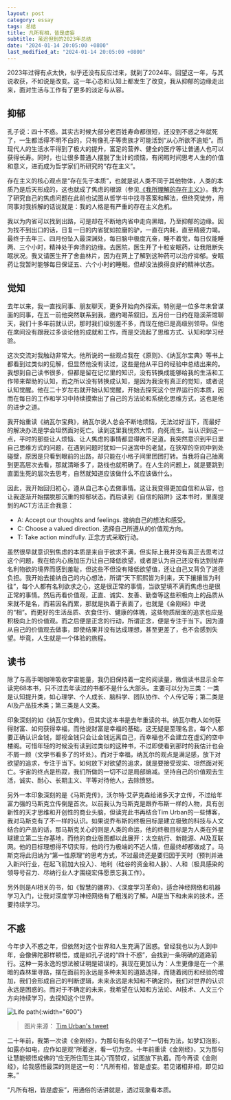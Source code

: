 ```yaml
---
layout: post
category: essay
tags: 总结
title: 凡所有相，皆是虚妄
subtitle: 虽迟但到的2023年总结
date: "2024-01-14 20:05:00 +0800"
last_modified_at: "2024-01-14 20:05:00 +0800"
---
```


2023年过得有点太快，似乎还没有反应过来，就到了2024年。回望这一年，与其说收获，不如说是改变。这一年心态和认知上都发生了改变，我从抑郁的边缘走出来，面对生活与工作有了更多的淡定与从容。

## 抑郁

孔子说：四十不惑。其实古时候大部分老百姓寿命都很短，还没到不惑之年就死了，一生都活得不明不白的，只有像孔子等贵族才可能活到“从心所欲不逾矩”。而现代人的生活水平得到了极大的提升，富足的营养、健全的医疗等让普通人也可以获得长寿。同时，也让很多普通人摆脱了生计的烦恼，有闲暇时间思考人生的价值和意义，进而成为哲学家们所研究的“存在主义”。

存在主义的核心观点是“存在先于本质”，也就是说人类不同于其他物体，人类的本质乃是后天形成的，这也就成了焦虑的根源（参见[《我所理解的存在主义》](/articles/understanding-of-existentialism)）。我为了研究自己的焦虑问题在此前也试图从哲学书中找寻答案和解法，但终究徒劳，用同事对我拆解的话说就是：我的人格是有严重的存在主义危机。

我以为内省可以找到出路，可是却在不断地内省中走向黑暗，乃至抑郁的边缘。因为找不到出口的话，日复一日的内省犹如拉磨的驴，一直在内耗，直至精疲力竭。最终于去年三、四月份坠入最深渊处，每日脑中极度亢奋，睡不着觉，每日仅能睡两、三个小时，精神处于奔溃的边缘。去医院，医生开了十粒安眠药，让我阻断失眠状况。我又请医生开了舍曲林片，因为在网上了解到这种药可以治疗抑郁。安眠药让我暂时能够每日保证五、六个小时的睡眠，但却没法换得良好的精神状态。

## 觉知

去年以来，我一直找同事、朋友聊天，更多开始向外探索。特别是一位多年未曾谋面的同事，在五一前他突然联系到我，邀约喝茶叙旧。五月份一日约在隐溪茶馆聊天，我们十多年前就认识，那时我们级别差不多，而现在他已是高级别领导。但他在席间没有跟我过多谈论他的成就和工作，而是交流起了思维方式、认知和学习经验。

这次交流对我触动非常大。他所说的一些观点我在《原则》、《纳瓦尔宝典》等书上都看到过类似的见解，但显然他没有读过，这些是他从平日的经验中总结出来的。我想到自己读书很多，但都是留在记忆里的知识，没有转换成能够给我的生活和工作带来帮助的认知，而之所以没有转换成认知，是因为我没有真正的觉知，或者说认知觉醒。他在二十岁左右就开始认知觉醒，开始去探究这个世界运行的本质，因而在每日的工作和学习中持续摸索出了自己的方法论和系统化思维方式，这也是他的进步之道。

我开始重读《纳瓦尔宝典》，纳瓦尔说人总会不断地烦恼，无法过好当下，而最好的解决办法是学会坦然面对死亡。读到这里我恍然大悟，向死而生。当认识到这一点，平时的那些让人烦恼、让人焦虑的事情都显得微不足道。我突然意识到平日里自己思维方式的问题，在遇到问题时犹如一只迷宫中的老鼠，在狭窄的空间中到处碰壁，原因是只看到眼前的出路，却只能在小格子间里团团打转。当我将自己抽离到更高层次去看，那就清晰多了，路线也就明确了。在人生的问题上，就是要跳到直面生死的层次去思考，自然就知道应该做什么不应该做什么。

因此，我开始回归初心，遵从自己本心去做事情。这让我变得更加自信和从容，也让我逐渐开始摆脱那沉重的抑郁状态。而后读到《自信的陷阱》这本书时，里面提到的ACT方法正合我意：

- A: Accept our thoughts and feelings. 接纳自己的想法和感受。
- C: Choose a valued direction. 选择自己所遵从的价值观方向。
- T: Take action mindfully. 正念方式采取行动。

虽然很早就意识到焦虑的本质是来自于欲求不满，但实际上我并没有真正去思考过这个问题，我在给内心施加压力让自己降低欲望，或者是认为自己还没有达到抛弃名利物欲的境界而感到羞耻，但这些不但没有降低欲望值，还让自己又背负了道德负担。我开始去接纳自己的内心想法，所谓“天下熙熙皆为利来，天下攘攘皆为利往”，每个人都有名利欲求之心，这是很正常的事情，当欲望填不满而焦虑也是很正常的事情。然后再看价值观，正直、诚实、友善、勤奋等这些积极向上的品质从来就不是名，而若因名而累，那就是执着于表面了，也就是《金刚经》中说的“相”。而更好的生活品质、衣食住行、健康的体魄，这些物质层面的追求也应是积极向上的价值观。而之后便是正念的行动，所谓正念，便是专注于当下。因为遵从自己的价值观去做事，即使结果并没有达成理想，甚至更差了，也不会感到失望。毕竟，人生就是一个体验的旅程。

## 读书

除了与高手喝咖啡吸收宇宙能量，我仍旧保持着一定的阅读量，微信读书显示全年读完68本书，只不过去年读过的书都不是什么大部头。主要可以分为三类：一类是认知提升类，如心理学、个人成长、脑科学、团队协作、个人传记等；第二类是AI及产品技术类；第三类是人文类。

印象深刻的如《纳瓦尔宝典》，但其实这本书是去年重读的书。纳瓦尔教人如何获得财富、如何获得幸福，而他说财富是幸福的基础，这无疑是至理名言。每个人都要正确认识金钱，鄙视金钱只会让金钱远离自己，而幸福也不会建立在虚幻的空中楼阁。可惜年轻的时候没有读到过类似的这种书，不过即使看到那时的我估计也会不屑一顾（文学书看多了的坏处）。而对于幸福，纳瓦尔的观点是满足感，放下对欲望的追求，专注于当下。如何放下对欲望的追求，就是要接受现实、坦然面对死亡。宇宙的终点是热寂，我们所做的一切不过是局部熵减。坚持自己的价值观去生活，诚实、耐心、长期主义、平等对待他人，去除愤怒。

另外一本印象深刻的是《马斯克传》，沃尔特·艾萨克森给诸多天才立传，不过给年富力强的马斯克立传倒是首次。以前我认为马斯克是跟乔布斯一样的人物，具有创新性的天才思维和开创性的商业头脑，但读完此书再结合Tim Urban的一些博客，我对马斯克有了不一样的认识。如果说乔布斯的终极目标是建立极致的科技与人文结合的产品的话，那马斯克关心的则是人类的命运，他的终极目标是为人类在外星球建立第二生存基地，而他的商业版图都以此展开：太空航行、新能源、AI及互联网。他的目标理想得不切实际，他的行为极端的不近人情，但最终却都做成了。马斯克将此归纳为“第一性原理”的思考方式，不过最终还是要归因于天时（预判并进入新兴行业，在起飞前加大投入）、地利（硅谷的资金和人脉）、人和（极具感染的领导号召力、尽纳行业人才围绕宏伟愿景忘我工作）。

另外则是AI相关的书，如《智慧的疆界》、《深度学习革命》，适合神经网络和机器学习入门，让我对深度学习神经网络有了粗浅的了解。AI是当下和未来的技术，还要持续学习。

## 不惑

今年步入不惑之年，但依然对这个世界和人生充满了困惑。曾经我也以为人到中年，会像佛陀那样顿悟，或是如孔子说的“四十不惑”，会找到一条明确的道路前行。这种一劳永逸的想法被证明是错误的，我现在更加认为：人生更像是在一个黑暗的森林里寻路，摆在面前的永远是多种未知的道路选择，而随着阅历和经验的增加，我们会形成自己的判断逻辑，未来永远是未知和不确定的，我们对世界的认识永远是困惑的。而对于不确定的未来，我希望在认知和方法论、AI技术、人文三个方向持续学习，去探知这个世界。

![Life path]({{site.images_baseurl}}/posts/life_path.jpeg?w=600){:width="600"}

> 图片来源： [Tim Urban's tweet](https://twitter.com/waitbutwhy/status/1367871165319049221)

二十年前，我第一次读《金刚经》，为那句有名的偈子“一切有为法，如梦幻泡影，如露亦如电，应作如是观”所着迷，看一切为空。十年前重读《金刚经》，又为那句让慧能顿悟成佛的“应无所住而生其心”而赞叹，试图放下执着。而今再读《金刚经》，给我感悟最深的则是这一句：“凡所有相，皆是虚妄。若见诸相非相，即见如来。”

“凡所有相，皆是虚妄”，用通俗的话讲就是，透过现象看本质。
